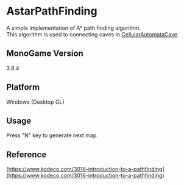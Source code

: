 # AstarPathFinding
A simple implementation of A* path finding algorithm.\
This algorithm is used to connecting caves in [CellularAutomataCave](../CellularAutomataCave).

## MonoGame Version
3.8.4

## Platform
Windows (Desktop GL)

## Usage
Press "N" key to generate next map.

## Reference
[https://www.kodeco.com/3016-introduction-to-a-pathfinding](https://www.kodeco.com/3016-introduction-to-a-pathfinding)
